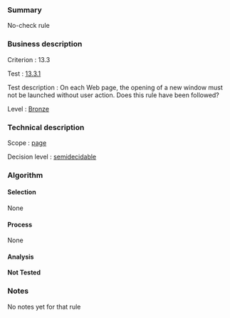 ### Summary

No-check rule

### Business description

Criterion : 13.3

Test :
[13.3.1](http://www.accessiweb.org/index.php/accessiweb-22-english-version.html#test-13-3-1)

Test description : On each Web page, the opening of a new window must
not be launched without user action. Does this rule have been followed?

Level : [Bronze](/en/category/rules-design/accessiweb-11/level/bronze)

### Technical description

Scope : [page](/en/category/rules-design/accessiweb-11/scope/page)

Decision level :
[semidecidable](/en/category/rules-design/accessiweb-11/decision-level/semidecidable)

### Algorithm

#### Selection

None

#### Process

None

#### Analysis

**Not Tested**

### Notes

No notes yet for that rule
